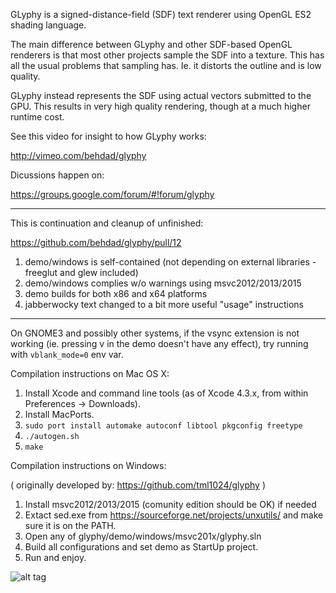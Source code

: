 GLyphy is a signed-distance-field (SDF) text renderer using OpenGL ES2 shading language.

The main difference between GLyphy and other SDF-based OpenGL renderers is that most other projects sample the SDF into a texture. This has all the usual problems that sampling has. Ie. it distorts the outline and is low quality.

GLyphy instead represents the SDF using actual vectors submitted to the GPU. This results in very high quality rendering, though at a much higher runtime cost.

See this video for insight to how GLyphy works:

http://vimeo.com/behdad/glyphy

Dicussions happen on:

https://groups.google.com/forum/#!forum/glyphy


----------------------------------------------------------------------

This is continuation and cleanup of unfinished:

https://github.com/behdad/glyphy/pull/12

1. demo/windows is self-contained (not depending on external libraries - freeglut and glew included)
2. demo/windows complies w/o warnings using msvc2012/2013/2015
3. demo builds for both x86 and x64 platforms
4. jabberwocky text changed to a bit more useful "usage" instructions

----------------------------------------------------------------------

On GNOME3 and possibly other systems, if the vsync extension is not working (ie. pressing v in the demo doesn't have any effect), try running with `vblank_mode=0` env var.

Compilation instructions on Mac OS X:

1. Install Xcode and command line tools (as of Xcode 4.3.x, from
   within Preferences -> Downloads).
2. Install MacPorts.
3. `sudo port install automake autoconf libtool pkgconfig freetype`
4. `./autogen.sh`
5. `make`

Compilation instructions on Windows:

( originally developed by: https://github.com/tml1024/glyphy )

1. Install msvc2012/2013/2015 (comunity edition should be OK) if needed
2. Extact sed.exe from https://sourceforge.net/projects/unxutils/ and make sure it is on the PATH.
3. Open any of glyphy/demo/windows/msvc201x/glyphy.sln
4. Build all configurations and set demo as StartUp project.
5. Run and enjoy.

![alt tag](https://github.com/leok7v/glyphy/blob/master/demo/windows/glyphy.png)

